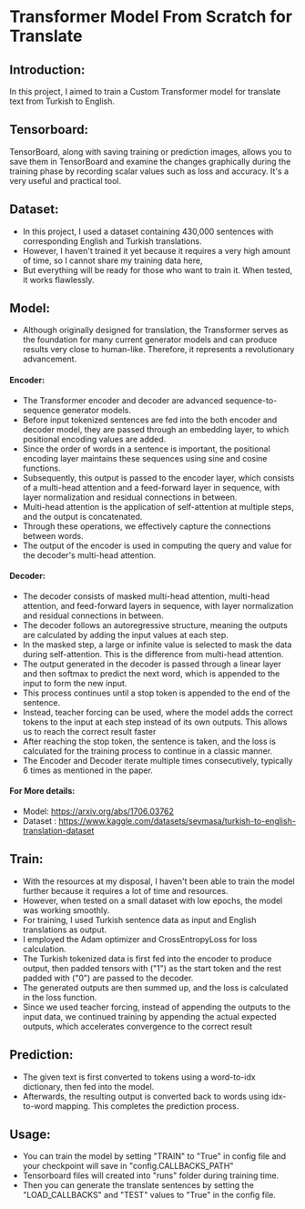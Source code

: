 # Transformer Model From Scratch for Translate 

## Introduction:
In this project, I aimed to train a Custom Transformer model for translate text from Turkish to English.

## Tensorboard:
TensorBoard, along with saving training or prediction images, allows you to save them in TensorBoard and examine the changes graphically during the training phase by recording scalar values such as loss and accuracy. It's a very useful and practical tool.

## Dataset:
- In this project, I used a dataset containing 430,000 sentences with corresponding English and Turkish translations.
-  However, I haven't trained it yet because it requires a very high amount of time, so I cannot share my training data here,
-  But everything will be ready for those who want to train it. When tested, it works flawlessly.

## Model:
- Although originally designed for translation, the Transformer serves as the foundation for many current generator models and can produce results very close to human-like. Therefore, it represents a revolutionary advancement.

#### Encoder:
- The Transformer encoder and decoder are advanced sequence-to-sequence generator models.
- Before input tokenized sentences are fed into the both encoder and decoder model, they are passed through an embedding layer, to which positional encoding values are added.
- Since the order of words in a sentence is important, the positional encoding layer maintains these sequences using sine and cosine functions.
- Subsequently, this output is passed to the encoder layer, which consists of a multi-head attention and a feed-forward layer in sequence, with layer normalization and residual connections in between.
- Multi-head attention is the application of self-attention at multiple steps, and the output is concatenated.
- Through these operations, we effectively capture the connections between words. 
- The output of the encoder is used in computing the query and value for the decoder's multi-head attention.

#### Decoder:
- The decoder consists of masked multi-head attention, multi-head attention, and feed-forward layers in sequence, with layer normalization and residual connections in between.
-  The decoder follows an autoregressive structure, meaning the outputs are calculated by adding the input values at each step. 
-  In the masked step, a large or infinite value is selected to mask the data during self-attention. This is the difference from multi-head attention.
-  The output generated in the decoder is passed through a linear layer and then softmax to predict the next word, which is appended to the input to form the new input. 
-  This process continues until a stop token is appended to the end of the sentence.
-  Instead, teacher forcing can be used, where the model adds the correct tokens to the input at each step instead of its own outputs. This allows us to reach the correct result faster
- After reaching the stop token, the sentence is taken, and the loss is calculated for the training process to continue in a classic manner. 
- The Encoder and Decoder iterate multiple times consecutively, typically 6 times as mentioned in the paper.

#### For More details:
- Model: https://arxiv.org/abs/1706.03762
- Dataset : https://www.kaggle.com/datasets/seymasa/turkish-to-english-translation-dataset

## Train:
- With the resources at my disposal, I haven't been able to train the model further because it requires a lot of time and resources. 
- However, when tested on a small dataset with low epochs, the model was working smoothly. 
- For training, I used Turkish sentence data as input and English translations as output.
- I employed the Adam optimizer and CrossEntropyLoss for loss calculation. 
- The Turkish tokenized data is first fed into the encoder to produce output, then padded tensors with ("1") as the start token and the rest padded with ("0") are passed to the decoder.
- The generated outputs are then summed up, and the loss is calculated in the loss function. 
- Since we used teacher forcing, instead of appending the outputs to the input data, we continued training by appending the actual expected outputs, which accelerates convergence to the correct result

## Prediction:
- The given text is first converted to tokens using a word-to-idx dictionary, then fed into the model.
- Afterwards, the resulting output is converted back to words using idx-to-word mapping. This completes the prediction process.

## Usage: 
- You can train the model by setting "TRAIN" to "True" in config file and your checkpoint will save in "config.CALLBACKS_PATH"
- Tensorboard files will created into "runs" folder during training time.
- Then you can generate the translate sentences by setting the "LOAD_CALLBACKS" and "TEST" values to "True" in the config file.


